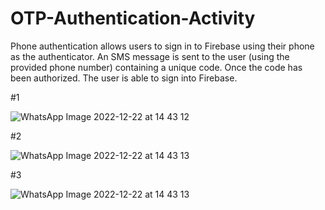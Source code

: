 # OTP-Authentication-Activity
Phone authentication allows users to sign in to Firebase using their phone as the authenticator. An SMS message is sent to the user (using the provided phone number) containing a unique code. Once the code has been authorized. The user is able to sign into Firebase.

#1


![WhatsApp Image 2022-12-22 at 14 43 12](https://user-images.githubusercontent.com/113841536/209573408-7a9428cd-6606-4bda-ae46-358a4605b643.jpg)


#2


![WhatsApp Image 2022-12-22 at 14 43 13](https://user-images.githubusercontent.com/113841536/209573497-42b2f7ef-a9a5-4d99-986e-0a8ee3e42705.jpg)


#3


![WhatsApp Image 2022-12-22 at 14 43 13](https://user-images.githubusercontent.com/113841536/209573606-c0dcfee4-5633-417e-8b19-fe5c8c1e2b8c.jpg)

